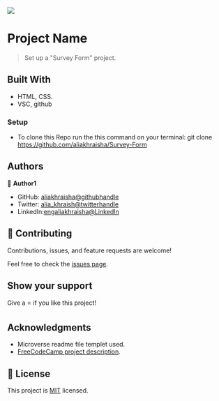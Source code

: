 ![](https://img.shields.io/badge/Microverse-blueviolet)

# Project Name

> Set up a "Survey Form" project.


## Built With

- HTML, CSS.
- VSC, github


### Setup

- To clone this Repo run the this command on your terminal:
git clone https://github.com/aliakhraisha/Survey-Form

## Authors

👤 **Author1**

- GitHub: [aliakhraisha@githubhandle](https://github.com/aliakhraisha)
- Twitter: [alia_khraish@twitterhandle](https://twitter.com/alia_khraisha)
- LinkedIn:[engaliakhraisha@LinkedIn](https://www.linkedin.com/in/engaliakhraisha/)

## 🤝 Contributing

Contributions, issues, and feature requests are welcome!

Feel free to check the [issues page](../../issues/).

## Show your support

Give a ⭐️ if you like this project!

## Acknowledgments

- Microverse readme file templet used.
- [FreeCodeCamp project description](https://www.freecodecamp.org/learn/2022/responsive-web-design/build-a-survey-form-project/build-a-survey-form).

## 📝 License

This project is [MIT](*******************************) licensed.
